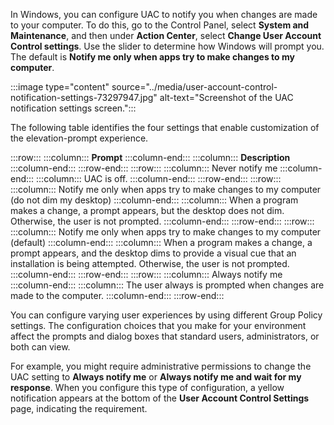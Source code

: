 In Windows, you can configure UAC to notify you when changes are made to your computer. To do this, go to the Control Panel, select **System and Maintenance**, and then under **Action Center**, select **Change User Account Control settings**. Use the slider to determine how Windows will prompt you. The default is **Notify me only when apps try to make changes to my computer**.

:::image type="content" source="../media/user-account-control-notification-settings-73297947.jpg" alt-text="Screenshot of the UAC notification settings screen.":::


The following table identifies the four settings that enable customization of the elevation-prompt experience.

:::row:::
  :::column:::
    **Prompt**
  :::column-end:::
  :::column:::
    **Description**
  :::column-end:::
:::row-end:::
:::row:::
  :::column:::
    Never notify me
  :::column-end:::
  :::column:::
    UAC is off.
  :::column-end:::
:::row-end:::
:::row:::
  :::column:::
    Notify me only when apps try to make changes to my computer (do not dim my desktop)
  :::column-end:::
  :::column:::
    When a program makes a change, a prompt appears, but the desktop does not dim. Otherwise, the user is not prompted.
  :::column-end:::
:::row-end:::
:::row:::
  :::column:::
    Notify me only when apps try to make changes to my computer (default)
  :::column-end:::
  :::column:::
    When a program makes a change, a prompt appears, and the desktop dims to provide a visual cue that an installation is being attempted. Otherwise, the user is not prompted.
  :::column-end:::
:::row-end:::
:::row:::
  :::column:::
    Always notify me
  :::column-end:::
  :::column:::
    The user always is prompted when changes are made to the computer.
  :::column-end:::
:::row-end:::


You can configure varying user experiences by using different Group Policy settings. The configuration choices that you make for your environment affect the prompts and dialog boxes that standard users, administrators, or both can view.

For example, you might require administrative permissions to change the UAC setting to **Always notify me** or **Always notify me and wait for my response**. When you configure this type of configuration, a yellow notification appears at the bottom of the **User Account Control Settings** page, indicating the requirement.
